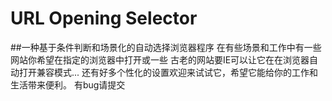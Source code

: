 # URL Opening Selector
##一种基于条件判断和场景化的自动选择浏览器程序
在有些场景和工作中有一些网站你希望在指定的浏览器中打开或一些
古老的网站要IE可以让它在在浏览器自动打开兼容模式... 
还有好多个性化的设置欢迎来试试它，希望它能给你的工作和生活带来便利。
有bug请提交